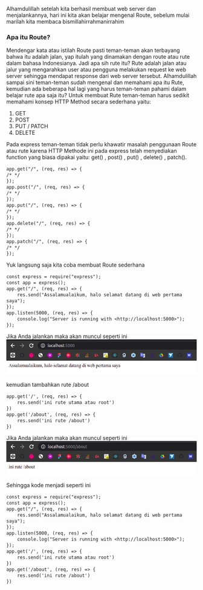 Alhamdulillah setelah kita berhasil membuat web server dan menjalankannya, hari ini kita akan belajar mengenal Route, sebelum mulai marilah kita membaca bismillahirrahmanirrahim <br>

### Apa itu Route?

Mendengar kata atau istilah Route pasti teman-teman akan terbayang bahwa itu adalah jalan, yap itulah yang dinamakan dengan route atau rute dalam bahasa Indonesianya. Jadi apa sih rute itu? Rute adalah jalan atau jalur yang mengarahkan user atau pengguna melakukan request ke web server sehingga mendapat response dari web server tersebut. Alhamdulillah sampai sini teman-teman sudah mengenal dan memahami apa itu Rute, kemudian ada beberapa hal lagi yang harus teman-teman pahami dalam belajar rute apa saja itu? Untuk membuat Rute teman-teman harus sedikit memahami konsep HTTP Method secara sederhana yaitu:

1. GET
2. POST
3. PUT / PATCH
4. DELETE

Pada express teman-teman tidak perlu khawatir masalah penggunaan Route atau rute karena HTTP Methode ini pada express telah menyediakan function yang biasa dipakai yaitu: get() , post() , put() , delete() , patch().

```
app.get("/", (req, res) => {
/* */
});
app.post("/", (req, res) => {
/* */
});
app.put("/", (req, res) => {
/* */
});
app.delete("/", (req, res) => {
/* */
});
app.patch("/", (req, res) => {
/* */
});
```

Yuk langsung saja kita coba membuat Route sederhana 
```
const express = require("express");
const app = express();
app.get("/", (req, res) => {
    res.send("Assalamualaikum, halo selamat datang di web pertama saya");
});
app.listen(5000, (req, res) => {
    console.log("Server is running with <http://localhost:5000>");
});
```
Jika Anda jalankan maka akan muncul seperti ini <br>
![](https://github.com/Bahrul-Rozak/Belajar-Node-JS/blob/main/03_Mengenal_Route/image/rute.png) <br>

kemudian  tambahkan rute /about 
```
app.get('/', (req, res) => {
    res.send('ini rute utama atau root')
})
app.get('/about', (req, res) => {
    res.send('ini rute /about')
})
```
Jika Anda jalankan maka akan muncul seperti ini <br>
![](https://github.com/Bahrul-Rozak/Belajar-Node-JS/blob/main/03_Mengenal_Route/image/about.png) <br>

Sehingga kode menjadi seperti ini 
```
const express = require("express");
const app = express();
app.get("/", (req, res) => {
    res.send("Assalamualaikum, halo selamat datang di web pertama saya");
});
app.listen(5000, (req, res) => {
    console.log("Server is running with <http://localhost:5000>");
});
app.get('/', (req, res) => {
    res.send('ini rute utama atau root')
})
app.get('/about', (req, res) => {
    res.send('ini rute /about')
})
```
